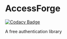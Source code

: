 # AccessForge

[![Codacy Badge](https://api.codacy.com/project/badge/Grade/fe3e49490251427fb5d12ed28ddfd86e)](https://app.codacy.com/gh/Adexandria/access-forge?utm_source=github.com&utm_medium=referral&utm_content=Adexandria/access-forge&utm_campaign=Badge_Grade)

A free authentication library
